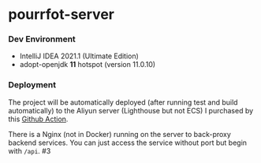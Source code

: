 # pourrfot-server

### Dev Environment

* IntelliJ IDEA 2021.1 (Ultimate Edition)
* adopt-openjdk **11** hotspot (version 11.0.10)

### Deployment

The project will be automatically deployed (after running test and build automatically) to the Aliyun server (Lighthouse
but not ECS) I purchased by this [Github Action](./.github/workflows/gradle.yml). 

There is a Nginx (not in Docker) running on the server to back-proxy backend services. You can just access the service without port but begin with `/api`. #3
